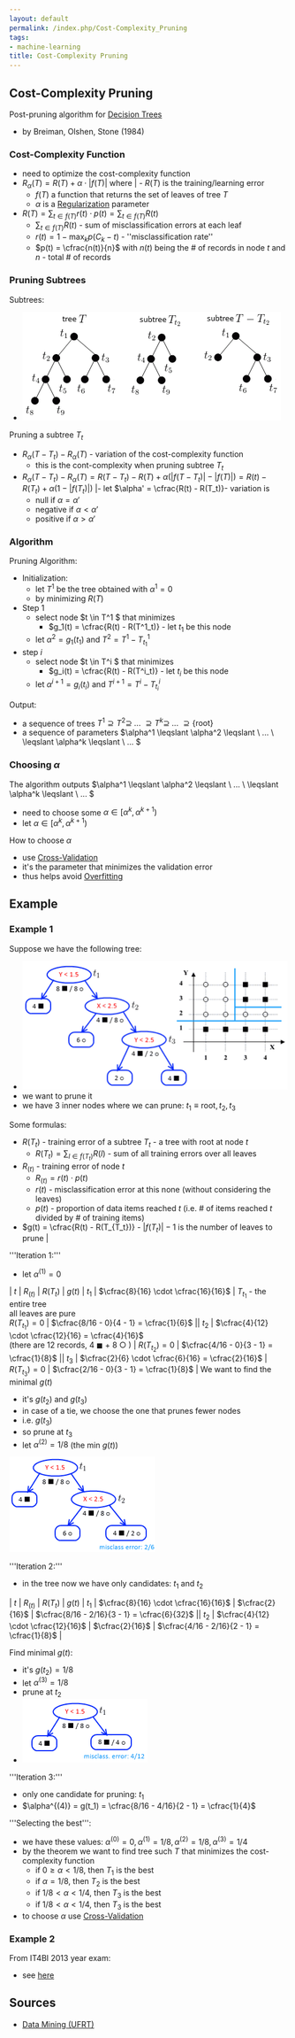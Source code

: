 ```yaml
---
layout: default
permalink: /index.php/Cost-Complexity_Pruning
tags:
- machine-learning
title: Cost-Complexity Pruning
---
```

## Cost-Complexity Pruning
Post-pruning algorithm for [Decision Trees](Decision_Tree_(Data_Mining))
- by Breiman, Olshen, Stone (1984) 


### Cost-Complexity Function
- need to optimize the cost-complexity function
- $R_\alpha (T) = R(T) + \alpha \cdot |  f(T) |$ where |  - $R(T)$ is the training/learning error
  - $f(T)$ a function that returns the set of leaves of tree $T$
  - $\alpha$ is a [Regularization](Regularization) parameter
- $R(T) = \sum_{t \in f(T)} r(t) \cdot p(t) = \sum_{t \in f(T)} R(t)$
  - $\sum_{t \in f(T)} R(t)$ - sum of misclassification errors at each leaf
  - $r(t) = 1 - \max_k p(C_k - t)$  - ''misclassification rate''
  - $p(t) = \cfrac{n(t)}{n}$ with $n(t)$ being the # of records in node $t$ and $n$ - total # of records


### Pruning Subtrees
Subtrees:
- <img src="https://raw.githubusercontent.com/alexeygrigorev/wiki-figures/master/ufrt/kddm/decision-tree-subtrees.png" alt="Image">

Pruning a subtree $T_{t}$
- $R_\alpha(T - T_t) - R_\alpha(T)$ - variation of the cost-complexity function
  - this is the cont-complexity when pruning subtree $T_t$
- $R_\alpha(T - T_t) - R_\alpha(T) = R(T - T_t) - R(T) + \alpha ( |  f(T - T_t) | - |f(T)| ) = R(t) - R(T_t) + \alpha ( 1 - |f(T_t)| )$ |- let $\alpha' = \cfrac{R(t) - R(T_t)}- variation is 
  - null if $\alpha = \alpha'$
  - negative if $\alpha < \alpha'$
  - positive if $\alpha > \alpha'$




### Algorithm
Pruning Algorithm:
- Initialization:
  - let $T^1$ be the tree obtained with $\alpha^1 = 0$
  - by minimizing $R(T)$
- Step 1
  - select node $t \in T^1 $ that minimizes 
    - $g_1(t) = \cfrac{R(t) - R(T^1_t)}  - let $t_1$ be this node
  - let $\alpha^2 = g_1(t_1)$ and $T^2 = T^1 - T^1_{t_1}$
- step $i$
  - select node $t \in T^i $ that minimizes 
    - $g_i(t) = \cfrac{R(t) - R(T^i_t)}  - let $t_i$ be this node
  - let $\alpha^{i + 1} = g_i(t_i)$ and $T^{i+1} = T^i - T^i_{t_i}$


Output:
- a sequence of trees $T^1 \supseteq T^2 \supseteq \ ... \ \supseteq T^k \supseteq \ ... \ \supseteq \{ \text{root} \}$
- a sequence of parameters $\alpha^1 \leqslant \alpha^2 \leqslant \ ... \ \leqslant \alpha^k \leqslant \ ... $


### Choosing $\alpha$
The algorithm outputs $\alpha^1 \leqslant \alpha^2 \leqslant \ ... \ \leqslant \alpha^k \leqslant \ ... $
- need to choose some $\alpha \in [\alpha^k, \alpha^{k+1} )$
- let $\alpha \in [\alpha^k, \alpha^{k+1} )$

How to choose $\alpha$
- use [Cross-Validation](Cross-Validation)
- it's the parameter that minimizes the validation error
- thus helps avoid [Overfitting](Overfitting)


## Example
### Example 1
Suppose we have the following tree:
- <img src="https://raw.githubusercontent.com/alexeygrigorev/wiki-figures/master/ufrt/kddm/decision-tree-pruning-ex1-1.png" alt="Image">
- we want to prune it 
- we have 3 inner nodes where we can prune: $t_1 \equiv \text{root}, t_2, t_3$

Some formulas:
- $R(T_t)$ - training error of a subtree $T_t$ - a tree with root at node $t$
  - $R(T_t) = \sum_{l \in f(T_t)} R(l)$ - sum of all training errors over all leaves
- $R_(t)$ - training error of node $t$
  - $R_(t)  = r(t) \cdot p(t)$ 
  - $r(t)$ - misclassification error at this none (without considering the leaves)
  - $p(t)$ - proportion of data items reached $t$ (i.e. # of items reached $t$ divided by # of training items)
- $g(t) = \cfrac{R(t) - R(T_{T_t})}  - $|  f(T_t) | - 1$ is the number of leaves to prune  |

'''Iteration 1:'''
- let $\alpha^{(1)} = 0$
 
|   $t$  |  $R_(t)$  |  $R(T_t)$  |  $g(t)$  |  $t_1$  |  $\cfrac{8}{16} \cdot \cfrac{16}{16}$  |  $T_{t_1}$ - the entire tree <br/> all leaves are pure <br/> $R(T_{t_1}) = 0$  |  $\cfrac{8/16 - 0}{4 - 1} = \cfrac{1}{6}$  ||  $t_2$  |  $\cfrac{4}{12} \cdot \cfrac{12}{16} = \cfrac{4}{16}$ <br/> (there are 12 records, 4 $\blacksquare$ + 8 $\bigcirc$ )  |  $R(T_{t_2}) = 0$  |  $\cfrac{4/16 - 0}{3 - 1} = \cfrac{1}{8}$ ||  $t_3$  |  $\cfrac{2}{6} \cdot \cfrac{6}{16} = \cfrac{2}{16}$   |  $R(T_{t_3}) = 0$  |   $\cfrac{2/16 - 0}{3 - 1} = \cfrac{1}{8}$ |
We want to find the minimal $g(t)$ 
- it's $g(t_2)$ and $g(t_3)$
- in case of a tie, we choose the one that prunes fewer nodes
- i.e. $g(t_3)$
- so prune at $t_3$
- let $\alpha^{(2)} = 1/8$ (the min $g(t)$)

<img src="https://raw.githubusercontent.com/alexeygrigorev/wiki-figures/master/ufrt/kddm/decision-tree-pruning-ex1-2.png" alt="Image">



'''Iteration 2:'''
- in the tree now we have only candidates: $t_1$ and $t_2$


|   $t$  |  $R_(t)$  |  $R(T_t)$  |  $g(t)$  |  $t_1$  |  $\cfrac{8}{16} \cdot \cfrac{16}{16}$  |  $\cfrac{2}{16}$  |  $\cfrac{8/16 - 2/16}{3 - 1} = \cfrac{6}{32}$ ||  $t_2$  |  $\cfrac{4}{12} \cdot \cfrac{12}{16}$  |  $\cfrac{2}{16}$  |  $\cfrac{4/16 - 2/16}{2 - 1} = \cfrac{1}{8}$ |

Find minimal $g(t)$: 
- it's $g(t_2) = 1/8$
- let $\alpha^{(3)} = 1/8$
- prune at $t_2$
- <img src="https://raw.githubusercontent.com/alexeygrigorev/wiki-figures/master/ufrt/kddm/decision-tree-pruning-ex1-3.png" alt="Image">



'''Iteration 3:'''
- only one candidate for pruning: $t_1$
- $\alpha^{(4)} = g(t_1) = \cfrac{8/16 - 4/16}{2 - 1} = \cfrac{1}{4}$



'''Selecting the best''':
- we have these values: $\alpha^{(0)} = 0, \alpha^{(1)} = 1/8, \alpha^{(2)} = 1/8, \alpha^{(3)} = 1/4$
- by the theorem we want to find tree such $T$ that minimizes the cost-complexity function 
  - if $0 \geqslant \alpha < 1/8$, then $T_1$ is the best
  - if $\alpha = 1/8$, then $T_2$ is the best
  - if $1/8 < \alpha < 1/4$, then $T_3$ is the best
  - if $1/8 < \alpha < 1/4$, then $T_3$ is the best
- to choose $\alpha$ use [Cross-Validation](Cross-Validation)



### Example 2
From IT4BI 2013 year exam:
- see [here](http://docs.google.com/document/d/1d0Mh6XBX9NVyDExkVRNFIbrGGIwDugNDnP75xuDX9Aw/pub)


## Sources
- [Data Mining (UFRT)](Data_Mining_(UFRT))
